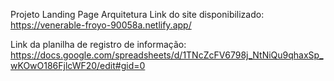Projeto Landing Page Arquitetura
Link do site disponibilizado: https://venerable-froyo-90058a.netlify.app/

Link da planilha de registro de informação:
https://docs.google.com/spreadsheets/d/1TNcZcFV6798j_NtNiQu9qhaxSp_wKOwO186FjlcWF20/edit#gid=0
